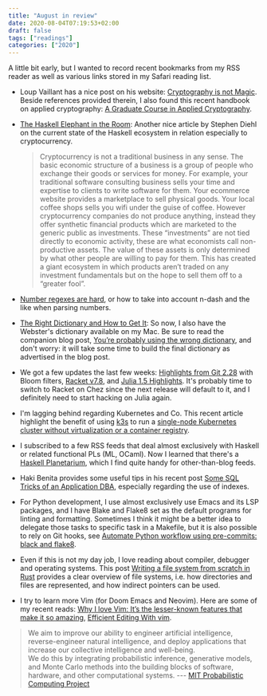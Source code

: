 ```yaml
---
title: "August in review"
date: 2020-08-04T07:19:53+02:00
draft: false
tags: ["readings"]
categories: ["2020"]
---
```


A little bit early, but I wanted to record recent bookmarks from my RSS reader as well as various links stored in my Safari reading list.

- Loup Vaillant has a nice post on his website: [Cryptography is not Magic](http://loup-vaillant.fr/articles/crypto-is-not-magic). Beside references provided therein, I also found this recent handbook on applied cryptography: [A Graduate Course in Applied Cryptography](http://toc.cryptobook.us).

- [The Haskell Elephant in the Room](https://www.stephendiehl.com/posts/crypto.html): Another nice article by Stephen Diehl on the current state of the Haskell ecosystem in relation especially to cryptocurrency.

  > Cryptocurrency is not a traditional business in any sense. The basic economic structure of a business is a group of people who exchange their goods or services for money. For example, your traditional software consulting business sells your time and expertise to clients to write software for them. Your ecommerce website provides a marketplace to sell physical goods. Your local coffee shops sells you wifi under the guise of coffee. However cryptocurrency companies do not produce anything, instead they offer synthetic financial products which are marketed to the generic public as investments. These “investments” are not tied directly to economic activity, these are what economists call non-productive assets. The value of these assets is only determined by what other people are willing to pay for them. This has created a giant ecosystem in which products aren’t traded on any investment fundamentals but on the hope to sell them off to a “greater fool”.

- [Number regexes are hard](https://leancrew.com/all-this/2020/07/number-regexes-are-hard/), or how to take into account n-dash and the like when parsing numbers.

- [The Right Dictionary and How to Get It](https://irreal.org/blog/?p=9035): So now, I also have the Webster's dictionary available on my Mac. Be sure to read the companion blog post, [You’re probably using the wrong dictionary](http://jsomers.net/blog/dictionary), and don't worry: it will take some time to build the final dictionary as advertised in the blog post.

- We got a few updates the last few weeks: [Highlights from Git 2.28](https://github.blog/2020-07-27-highlights-from-git-2-28/) with Bloom filters, [Racket v7.8](https://blog.racket-lang.org/2020/08/racket-v7-8.html), and [Julia 1.5 Highlights](https://julialang.org/blog/2020/08/julia-1.5-highlights/). It's probably time to switch to Racket on Chez since the next release will default to it, and I definitely need to start hacking on Julia again.

- I'm lagging behind regarding Kubernetes and Co. This recent article highlight the benefit of using [k3s](https://k3s.io) to run a [single-node Kubernetes cluster without virtualization or a container registry](https://notes.eatonphil.com/a-single-node-kubernetes-cluster-without-virtualization-or-a-container-registry.html).

- I subscribed to a few RSS feeds that deal almost exclusively with Haskell or related functional PLs (ML, OCaml). Now I learned that there's a [Haskell Planetarium](https://haskell.pl-a.net), which I find quite handy for other-than-blog feeds.

- Haki Benita provides some useful tips in his recent post [Some SQL Tricks of an Application DBA](https://hakibenita.com/sql-tricks-application-dba), especially regarding the use of indexes.

- For Python development, I use almost exclusively use Emacs and its LSP packages, and I have Blake and Flake8 set as the default programs for linting and formatting. Sometimes I think it might be a better idea to delegate those tasks to specific task in a Makefile, but it is also possible to rely on Git hooks, see [Automate Python workflow using pre-commits: black and flake8](https://ljvmiranda921.github.io/notebook/2018/06/21/precommits-using-black-and-flake8/ "
").

- Even if this is not my day job, I love reading about compiler, debugger and operating systems. This post [Writing a file system from scratch in Rust](https://blog.carlosgaldino.com/writing-a-file-system-from-scratch-in-rust.html) provides a clear overview of file systems, i.e. how directories and files are represented, and how indirect pointers can be used.

- I try to learn more Vim (for Doom Emacs and Neovim). Here are some of my recent reads: [Why I love Vim: It’s the lesser-known features that make it so amazing](https://www.freecodecamp.org/news/learn-linux-vim-basic-features-19134461ab85/), [Efficient Editing With vim](http://robertames.com/files/vim-editing.html).

> We aim to improve our ability to engineer artificial intelligence, reverse-engineer natural intelligence, and deploy applications that increase our collective intelligence and well-being.<br>We do this by integrating probabilistic inference, generative models, and Monte Carlo methods into the building blocks of software, hardware, and other computational systems. --- [MIT Probabilistic Computing Project](http://probcomp.csail.mit.edu)
